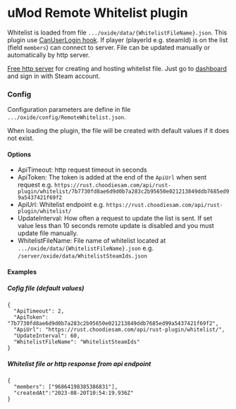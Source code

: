# uMod Remote Whitelist plugin
Whitelist is loaded from file `.../oxide/data/{WhitelistFileName}.json`.
This plugin use [CanUserLogin hook](https://umod.org/documentation/api/hooks). If player (playerId e.g. steamId) is on the list (field `members`) can connect to server.
File can be updated manually or automatically by http server.

[Free http server](https://rust.choodiesam.com/) for creating and hosting whitelist file. Just go to [dashboard](https://rust.choodiesam.com/dashboard) and sign in with Steam account.

### Config
Configuration parameters are define in file `.../oxide/config/RemoteWhitelist.json`.

When loading the plugin, the file will be created with default values if it does not exist.
#### Options
- ApiTimeout: http request timeout in seconds
- ApiToken: The token is added at the end of the `ApiUrl` when sent request e.g. `https://rust.choodiesam.com/api/rust-plugin/whitelist/7b7730fd8ae6d9d0b7a283c2b95650e021213849ddb7685ed99a5437421f69f2`
- ApiUrl: Whitelist endpoint e.g. `https://rust.choodiesam.com/api/rust-plugin/whitelist/`
- UpdateInterval: How often a request to update the list is sent. If set value less than 10 seconds remote update is disabled and you must update file manually.
- WhitelistFileName: File name of whitelist located at `.../oxide/data/{WhitelistFileName}.json` e.g. `/server/oxide/data/WhitelistSteamIds.json`
#### Examples
##### Cofig file (default values)
```
{
  "ApiTimeout": 2,
  "ApiToken": "7b7730fd8ae6d9d0b7a283c2b95650e021213849ddb7685ed99a5437421f69f2",
  "ApiUrl": "https://rust.choodiesam.com/api/rust-plugin/whitelist/",
  "UpdateInterval": 60,
  "WhitelistFileName": "WhitelistSteamIds"
}
```
##### Whitelist file or http response from api endpoint
```
{
  "members": ["96864198385386831"],
  "createdAt":"2023-08-20T10:54:19.936Z"
}
```

